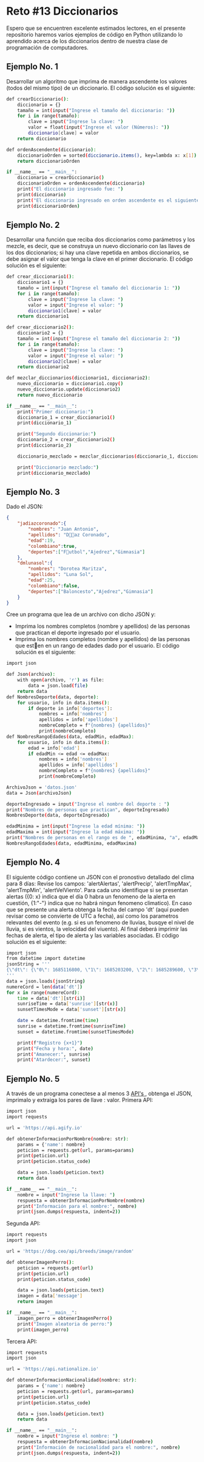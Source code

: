 # Reto #13 Diccionarios
Espero que se encuentren excelente estimados lectores, en el presente repositorio haremos varios ejemplos de código en Python utilizando lo aprendido acerca de los diccionarios dentro de nuestra clase de programación de computadores.
## Ejemplo No. 1
Desarrollar un algoritmo que imprima de manera ascendente los valores (todos del mismo tipo) de un diccionario.
El código solución es el siguiente:
```sh
def crearDiccionario():
    diccionario = {}
    tamaño = int(input("Ingrese el tamaño del diccionario: "))
    for i in range(tamaño):
        clave = input("Ingrese la clave: ")
        valor = float(input("Ingrese el valor (Números): "))
        diccionario[clave] = valor
    return diccionario

def ordenAscendente(diccionario):
    diccionarioOrden = sorted(diccionario.items(), key=lambda x: x[1])
    return diccionarioOrden

if __name__ == "__main__":
    diccionario = crearDiccionario()
    diccionarioOrden = ordenAscendente(diccionario)
    print("El diccionario ingresado fue: ")
    print(diccionario)
    print("El diccionario ingresado en orden ascendente es el siguiente: ")
    print(diccionarioOrden)

```

## Ejemplo No. 2
Desarrollar una función que reciba dos diccionarios como parámetros y los mezcle, es decir, que se construya un nuevo diccionario con las llaves de los dos diccionarios; si hay una clave repetida en ambos diccionarios, se debe asignar el valor que tenga la clave en el primer diccionario.
El código solución es el siguiente:
```sh
def crear_diccionario1():
    diccionario1 = {}
    tamaño = int(input("Ingrese el tamaño del diccionario 1: "))
    for i in range(tamaño):
        clave = input("Ingrese la clave: ")
        valor = input("Ingrese el valor: ")
        diccionario1[clave] = valor
    return diccionario1

def crear_diccionario2():
    diccionario2 = {}
    tamaño = int(input("Ingrese el tamaño del diccionario 2: "))
    for i in range(tamaño):
        clave = input("Ingrese la clave: ")
        valor = input("Ingrese el valor: ")
        diccionario2[clave] = valor
    return diccionario2

def mezclar_diccionarios(diccionario1, diccionario2):
    nuevo_diccionario = diccionario1.copy()
    nuevo_diccionario.update(diccionario2)
    return nuevo_diccionario

if __name__ == "__main__":
    print("Primer diccionario:")
    diccionario_1 = crear_diccionario1()
    print(diccionario_1)

    print("Segundo diccionario:")
    diccionario_2 = crear_diccionario2()
    print(diccionario_2)

    diccionario_mezclado = mezclar_diccionarios(diccionario_1, diccionario_2)

    print("Diccionario mezclado:")
    print(diccionario_mezclado)

```

## Ejemplo No. 3
Dado el JSON:
```JSON
{
	"jadiazcoronado":{
		"nombres": "Juan Antonio",
		"apellidos": "Daz Coronado",
		"edad":19,
		"colombiano":true,
		"deportes":["Futbol","Ajedrez","Gimnasia"]
	},
	"dmlunasol":{
		"nombres": "Dorotea Maritza",
		"apellidos": "Luna Sol",
		"edad":25,
		"colombiano":false,
		"deportes":["Baloncesto","Ajedrez","Gimnasia"]
	}
}
```
 Cree un programa que lea de un archivo con dicho JSON y: 
 - Imprima los nombres completos (nombre y apellidos) de las personas que practican el deporte ingresado por el usuario.
 - Imprima los nombres completos (nombre y apellidos) de las personas que esten en un rango de edades dado por el usuario.
El código solución es el siguiente:
```sh
import json

def Json(archivo):
    with open(archivo, 'r') as file:
        data = json.load(file)
    return data
def NombresDeporte(data, deporte):
    for usuario, info in data.items():
        if deporte in info['deportes']:
            nombres = info['nombres']
            apellidos = info['apellidos']
            nombreCompleto = f"{nombres} {apellidos}"
            print(nombreCompleto)
def NombresRangoEdades(data, edadMin, edadMax):
    for usuario, info in data.items():
        edad = info['edad']
        if edadMin <= edad <= edadMax:
            nombres = info['nombres']
            apellidos = info['apellidos']
            nombreCompleto = f"{nombres} {apellidos}"
            print(nombreCompleto)

ArchivoJson = 'datos.json'
data = Json(archivoJson)

deporteIngresado = input("Ingrese el nombre del deporte : ")
print("Nombres de personas que practican", deporteIngresado)
NombresDeporte(data, deporteIngresado)

edadMinima = int(input("Ingrese la edad mínima: "))
edadMaxima = int(input("Ingrese la edad máxima: "))
print("Nombres de personas en el rango es de ", edadMinima, "a", edadMaxima)
NombresRangoEdades(data, edadMinima, edadMaxima)
```

## Ejemplo No. 4
El siguiente código contiene un JSON con el pronostivo detallado del clima para 8 días:
Revise los campos: 'alertAlertas', 'alertPrecip', 'alertTmpMax', 'alertTmpMin', 'alertVelViento'. Para cada uno identifique si se presentan alertas ({0: x} indica que el día 0 habra un fenomeno de la alerta en cuestión, {1:"-"} indica que no habrá ningun fenomeno climatico). En caso que se presente una alerta obtenga la fecha del campo 'dt' (aquí pueden revisar como se convierte de UTC a fecha), así como los parametros relevantes del evento (e.g. si es un fenomeno de lluvias, busqye el nivel de lluvia, si es vientos, la velocidad del viuento). Al final deberá imprimir las fechas de alerta, el tipo de alerta y las variables asociadas.
El código solución es el siguiente:
```sh
import json
from datetime import datetime
jsonString = '''
{\"dt\": {\"0\": 1685116800, \"1\": 1685203200, \"2\": 1685289600, \"3\": 1685376000, \"4\": 1685462400, \"5\": 1685548800, \"6\": 1685635200, \"7\": 1685721600}, \"sunrise\": {\"0\": 1685097348, \"1\": 1685183745, \"2\": 1685270143, \"3\": 1685356542, \"4\": 1685442942, \"5\": 1685529342, \"6\": 1685615743, \"7\": 1685702145}, \"sunset\": {\"0\": 1685143042, \"1\": 1685229458, \"2\": 1685315875, \"3\": 1685402291, \"4\": 1685488708, \"5\": 1685575124, \"6\": 1685661541, \"7\": 1685747958}, \"moonrise\": {\"0\": 1685118300, \"1\": 1685207460, \"2\": 1685296620, \"3\": 1685385720, \"4\": 1685474880, \"5\": 1685564220, \"6\": 1685653740, \"7\": 1685743500}, \"moonset\": {\"0\": 0, \"1\": 1685164320, \"2\": 1685253000, \"3\": 1685341560, \"4\": 1685430120, \"5\": 1685518740, \"6\": 1685607600, \"7\": 1685696640}, \"moon_phase\": {\"0\": 0.22, \"1\": 0.25, \"2\": 0.28, \"3\": 0.31, \"4\": 0.35, \"5\": 0.38, \"6\": 0.41, \"7\": 0.45}, \"pressure\": {\"0\": 1011, \"1\": 1012, \"2\": 1012, \"3\": 1012, \"4\": 1012, \"5\": 1012, \"6\": 1012, \"7\": 1011}, \"humidity\": {\"0\": 85, \"1\": 61, \"2\": 68, \"3\": 74, \"4\": 84, \"5\": 66, \"6\": 81, \"7\": 82}, \"dew_point\": {\"0\": 23.93, \"1\": 22.5, \"2\": 23.67, \"3\": 23.35, \"4\": 24.22, \"5\": 22.73, \"6\": 22.58, \"7\": 24.02}, \"wind_speed\": {\"0\": 2.94, \"1\": 2.95, \"2\": 2.88, \"3\": 2.76, \"4\": 2.77, \"5\": 2.97, \"6\": 2.94, \"7\": 2.79}, \"wind_deg\": {\"0\": 196, \"1\": 182, \"2\": 182, \"3\": 177, \"4\": 183, \"5\": 193, \"6\": 195, \"7\": 181}, \"weather\": {\"0\": {\"id\": 804, \"main\": \"Clouds\", \"description\": \"overcast clouds\", \"icon\": \"04n\"}, \"1\": {\"id\": 500, \"main\": \"Rain\", \"description\": \"light rain\", \"icon\": \"10d\"}, \"2\": {\"id\": 803, \"main\": \"Clouds\", \"description\": \"broken clouds\", \"icon\": \"04d\"}, \"3\": {\"id\": 803, \"main\": \"Clouds\", \"description\": \"broken clouds\", \"icon\": \"04d\"}, \"4\": {\"id\": 804, \"main\": \"Clouds\", \"description\": \"overcast clouds\", \"icon\": \"04n\"}, \"5\": {\"id\": 803, \"main\": \"Clouds\", \"description\": \"broken clouds\", \"icon\": \"04n\"}, \"6\": {\"id\": 803, \"main\": \"Clouds\", \"description\": \"broken clouds\", \"icon\": \"04n\"}, \"7\": {\"id\": 803, \"main\": \"Clouds\", \"description\": \"broken clouds\", \"icon\": \"04d\"}}, \"clouds\": {\"0\": 100, \"1\": 100, \"2\": 66, \"3\": 64, \"4\": 98, \"5\": 67, \"6\": 83, \"7\": 60}, \"pop\": {\"0\": 0, \"1\": 0.2, \"2\": 0, \"3\": 0, \"4\": 0.4, \"5\": 0, \"6\": 0, \"7\": 0}, \"uvi\": {\"0\": 0, \"1\": 1.36, \"2\": 2.29, \"3\": 1.85, \"4\": 0, \"5\": 1.89, \"6\": 2.24, \"7\": 1.42}}
'''
data = json.loads(jsonString)
numereCord = len(data['dt'])
for x in range(numereCord):
    time = data['dt'][str(i)]
    sunriseTime = data['sunrise'][str(x)]
    sunsetTimesMode = data['sunset'][str(x)]

    date = datetime.fromtime(time)
    sunrise = datetime.fromtime(sunriseTime)
    sunset = datetime.fromtime(sunsetTimesMode)

    print(f"Registro {x+1}")
    print("Fecha y hora:", date)
    print("Amanecer:", sunrise)
    print("Atardecer:", sunset)
```

## Ejemplo No. 5
A través de un programa conectese a al menos 3 [API's ](https://apipheny.io/free-api/), obtenga el JSON, imprimalo y extraiga los pares de llave : valor.
Primera  API:
```sh
import json
import requests

url = 'https://api.agify.io'

def obtenerInformacionPorNombre(nombre: str):
    params = {'name': nombre}
    peticion = requests.get(url, params=params)
    print(peticion.url)
    print(peticion.status_code)

    data = json.loads(peticion.text)
    return data

if __name__ == "__main__":
    nombre = input("Ingrese la llave: ")
    respuesta = obtenerInformacionPorNombre(nombre)
    print("Información para el nombre:", nombre)
    print(json.dumps(respuesta, indent=2))
```
Segunda  API:
```sh
import requests
import json

url = 'https://dog.ceo/api/breeds/image/random'

def obtenerImagenPerro():
    peticion = requests.get(url)
    print(peticion.url)
    print(peticion.status_code)

    data = json.loads(peticion.text)
    imagen = data['message']
    return imagen

if __name__ == "__main__":
    imagen_perro = obtenerImagenPerro()
    print("Imagen aleatoria de perro:")
    print(imagen_perro)
```
Tercera  API:
```sh
import requests
import json

url = 'https://api.nationalize.io'

def obtenerInformacionNacionalidad(nombre: str):
    params = {'name': nombre}
    peticion = requests.get(url, params=params)
    print(peticion.url)
    print(peticion.status_code)

    data = json.loads(peticion.text)
    return data

if __name__ == "__main__":
    nombre = input("Ingrese el nombre: ")
    respuesta = obtenerInformacionNacionalidad(nombre)
    print("Información de nacionalidad para el nombre:", nombre)
    print(json.dumps(respuesta, indent=2))
```
